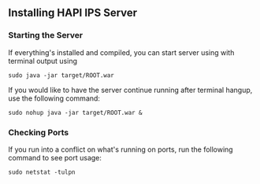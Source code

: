 ## Installing HAPI IPS Server

### Starting the Server

If everything's installed and compiled, you can start server using with terminal output using 

`sudo java -jar target/ROOT.war`

If you would like to have the server continue running after terminal hangup, use the following command:

`sudo nohup java -jar target/ROOT.war &`

### Checking Ports 

If you run into a conflict on what's running on ports, run the following command to see port usage:

`sudo netstat -tulpn`

### 